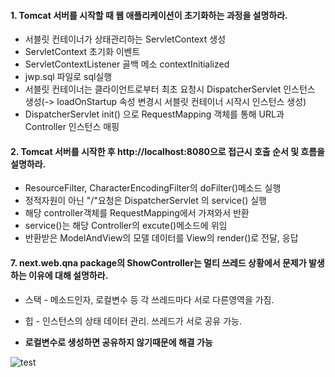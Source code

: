 #### 1. Tomcat 서버를 시작할 때 웹 애플리케이션이 초기화하는 과정을 설명하라.
* 서블릿 컨테이너가 상태관리하는 ServletContext 생성
* ServletContext 초기화 이벤트
* ServletContextListener 골백 메소 contextInitialized
* jwp.sql 파일로 sql실행
* 서블릿 컨테이너는 클라이언트로부터 최초 요청시 DispatcherServlet 인스턴스 생성(-> loadOnStartup 속성 변경시 서블릿 컨테이너 시작시 인스턴스 생성)
* DispatcherServlet init() 으로 RequestMapping 객체를 통해 URL과 Controller 인스턴스 매핑
#### 2. Tomcat 서버를 시작한 후 http://localhost:8080으로 접근시 호출 순서 및 흐름을 설명하라.
* ResourceFilter, CharacterEncodingFilter의 doFilter()메소드 실행
* 정적자원이 아닌 "/"요청은 DispatcherServlet 의 service() 실행
* 해당 controller객체를 RequestMapping에서 가져와서 반환
* service()는 해당 Controller의 excute()메소드에 위임
* 반환받은 ModelAndView의 모델 데이터를 View의 render()로 전달, 응답

#### 7. next.web.qna package의 ShowController는 멀티 쓰레드 상황에서 문제가 발생하는 이유에 대해 설명하라.
* 스택 - 메소드인자, 로컬변수 등 각 쓰레드마다 서로 다른영역을 가짐.
* 힙   - 인스턴스의 상태 데이터 관리. 쓰레드가 서로 공유 가능.

* **로컬변수로 생성하면 공유하지 않기때문에 해결 가능**

![test]()
